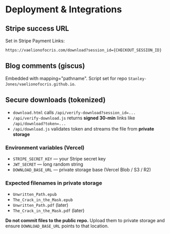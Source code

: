 # Deployment & Integrations

## Stripe success URL
Set in Stripe Payment Links:
```
https://vaelionofocris.com/download?session_id={CHECKOUT_SESSION_ID}
```

## Blog comments (giscus)
Embedded with mapping="pathname". Script set for repo `Stanley-Jones/vaelionofocris.github.io`.

## Secure downloads (tokenized)
- `download.html` calls `/api/verify-download?session_id=...`
- `/api/verify-download.js` returns **signed 30‑min** links like `/api/download?token=...`
- `/api/download.js` validates token and streams the file from **private storage**

### Environment variables (Vercel)
- `STRIPE_SECRET_KEY` — your Stripe secret key
- `JWT_SECRET` — long random string
- `DOWNLOAD_BASE_URL` — private storage base (Vercel Blob / S3 / R2)

### Expected filenames in private storage
- `Unwritten_Path.epub`
- `The_Crack_in_the_Mask.epub`
- `Unwritten_Path.pdf` (later)
- `The_Crack_in_the_Mask.pdf` (later)

**Do not commit files to the public repo.**
Upload them to private storage and ensure `DOWNLOAD_BASE_URL` points to that location.

